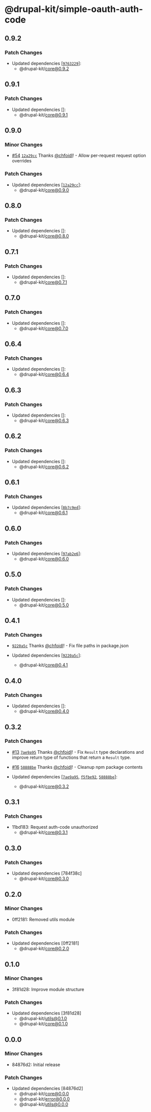 # @drupal-kit/simple-oauth-auth-code

## 0.9.2

### Patch Changes

- Updated dependencies [[`9763229`](https://github.com/wunderwerkio/drupal-kit/commit/976322953351e5262d18006266436cd6180ae88f)]:
  - @drupal-kit/core@0.9.2

## 0.9.1

### Patch Changes

- Updated dependencies []:
  - @drupal-kit/core@0.9.1

## 0.9.0

### Minor Changes

- [#54](https://github.com/wunderwerkio/drupal-kit/pull/54) [`12a29cc`](https://github.com/wunderwerkio/drupal-kit/commit/12a29cc10bd5be2740e5897ca073dab4f9e95e6b) Thanks [@chfoidl](https://github.com/chfoidl)! - Allow per-request request option overrides

### Patch Changes

- Updated dependencies [[`12a29cc`](https://github.com/wunderwerkio/drupal-kit/commit/12a29cc10bd5be2740e5897ca073dab4f9e95e6b)]:
  - @drupal-kit/core@0.9.0

## 0.8.0

### Patch Changes

- Updated dependencies []:
  - @drupal-kit/core@0.8.0

## 0.7.1

### Patch Changes

- Updated dependencies []:
  - @drupal-kit/core@0.7.1

## 0.7.0

### Patch Changes

- Updated dependencies []:
  - @drupal-kit/core@0.7.0

## 0.6.4

### Patch Changes

- Updated dependencies []:
  - @drupal-kit/core@0.6.4

## 0.6.3

### Patch Changes

- Updated dependencies []:
  - @drupal-kit/core@0.6.3

## 0.6.2

### Patch Changes

- Updated dependencies []:
  - @drupal-kit/core@0.6.2

## 0.6.1

### Patch Changes

- Updated dependencies [[`8b7c9ed`](https://github.com/wunderwerkio/drupal-kit/commit/8b7c9ed168d40ac95b0e8cbf8985bfb357cfe8f6)]:
  - @drupal-kit/core@0.6.1

## 0.6.0

### Patch Changes

- Updated dependencies [[`97ab2e6`](https://github.com/wunderwerkio/drupal-kit/commit/97ab2e681892b67d5452eeabd5bc0d90ec185946)]:
  - @drupal-kit/core@0.6.0

## 0.5.0

### Patch Changes

- Updated dependencies []:
  - @drupal-kit/core@0.5.0

## 0.4.1

### Patch Changes

- [`9220a5c`](https://github.com/wunderwerkio/drupal-kit/commit/9220a5c270a3b23fcf1b12dffc3e4a0b84a60057) Thanks [@chfoidl](https://github.com/chfoidl)! - Fix file paths in package.json

- Updated dependencies [[`9220a5c`](https://github.com/wunderwerkio/drupal-kit/commit/9220a5c270a3b23fcf1b12dffc3e4a0b84a60057)]:
  - @drupal-kit/core@0.4.1

## 0.4.0

### Patch Changes

- Updated dependencies []:
  - @drupal-kit/core@0.4.0

## 0.3.2

### Patch Changes

- [#13](https://github.com/wunderwerkio/drupal-kit/pull/13) [`7ae9a95`](https://github.com/wunderwerkio/drupal-kit/commit/7ae9a95d316184e98a895a3f738ffcfabde5eacd) Thanks [@chfoidl](https://github.com/chfoidl)! - Fix `Result` type declarations and improve return type of functions that return a `Result` type.

- [#16](https://github.com/wunderwerkio/drupal-kit/pull/16) [`58888be`](https://github.com/wunderwerkio/drupal-kit/commit/58888bea19922e1841b7017a5f7d90e33c13578a) Thanks [@chfoidl](https://github.com/chfoidl)! - Cleanup npm package contents

- Updated dependencies [[`7ae9a95`](https://github.com/wunderwerkio/drupal-kit/commit/7ae9a95d316184e98a895a3f738ffcfabde5eacd), [`f5fbe92`](https://github.com/wunderwerkio/drupal-kit/commit/f5fbe92710817d89f24797cea4204d0938bd532d), [`58888be`](https://github.com/wunderwerkio/drupal-kit/commit/58888bea19922e1841b7017a5f7d90e33c13578a)]:
  - @drupal-kit/core@0.3.2

## 0.3.1

### Patch Changes

- 11bd183: Request auth-code unauthorized
  - @drupal-kit/core@0.3.1

## 0.3.0

### Patch Changes

- Updated dependencies [784f38c]
  - @drupal-kit/core@0.3.0

## 0.2.0

### Minor Changes

- 0ff2181: Removed utils module

### Patch Changes

- Updated dependencies [0ff2181]
  - @drupal-kit/core@0.2.0

## 0.1.0

### Minor Changes

- 3f81d28: Improve module structure

### Patch Changes

- Updated dependencies [3f81d28]
  - @drupal-kit/utils@0.1.0
  - @drupal-kit/core@0.1.0

## 0.0.0

### Minor Changes

- 84876d2: Initial release

### Patch Changes

- Updated dependencies [84876d2]
  - @drupal-kit/core@0.0.0
  - @drupal-kit/error@0.0.0
  - @drupal-kit/utils@0.0.0
